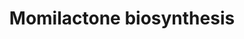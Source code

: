 ---
annotations:
- id: PW:0000251
  parent: classic metabolic pathway
  type: Pathway Ontology
  value: diterpenoid biosynthetic pathway
- id: PW:0001402
  parent: classic metabolic pathway
  type: Pathway Ontology
  value: momilactone biosynthetic pathway
authors:
- Pjaiswal
- Ddigles
- MaintBot
- Egonw
- Finterly
- Eweitz
description: Phytoalexins Momilactone A and B accumulate in rice husks. Both compounds
  act in multiple ways such as (1) growth inhibitors involved in seed dormancy, (2)
  play an important role in the rice plant defense system against pathogens and insects
  and (3) contribute to allelopathy where they inhibit the growth of weeds. They are
  also known to be induced by the jasmonic acid plant growth hormone.
last-edited: 2021-05-21
organisms:
- Oryza sativa
redirect_from:
- /index.php/Pathway:WP2209
- /instance/WP2209
- /instance/WP2209_rr117419
revision: r117419
schema-jsonld:
- '@context': https://schema.org/
  '@id': https://wikipathways.github.io/pathways/WP2209.html
  '@type': Dataset
  creator:
    '@type': Organization
    name: WikiPathways
  description: Phytoalexins Momilactone A and B accumulate in rice husks. Both compounds
    act in multiple ways such as (1) growth inhibitors involved in seed dormancy,
    (2) play an important role in the rice plant defense system against pathogens
    and insects and (3) contribute to allelopathy where they inhibit the growth of
    weeds. They are also known to be induced by the jasmonic acid plant growth hormone.
  keywords:
  - Geranylgeranyl Diphosphate
  - LOC_OS04G10010.1
  - LOC_Os04g09900.1
  - LOC_Os04g09920
  - LOC_Os04g10060.1
  - LOC_Os04g10160
  - LOC_Os04g54474 (OsTGAP1)
  - Momilactone A
  - Momilactone B
  license: CC0
  name: Momilactone biosynthesis
seo: CreativeWork
title: Momilactone biosynthesis
wpid: WP2209
---